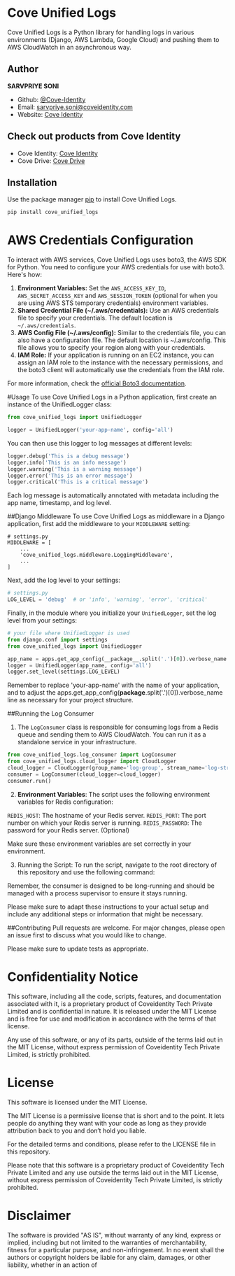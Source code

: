 
# Cove Unified Logs

Cove Unified Logs is a Python library for handling logs in various environments (Django, AWS Lambda, Google Cloud) and pushing them to AWS CloudWatch in an asynchronous way.

## Author

**SARVPRIYE SONI**

- Github: [@Cove-Identity](https://github.com/Cove-Identity/cove-unified-logs)
- Email: sarvpriye.soni@coveidentity.com
- Website: [Cove Identity](https://coveidentity.com)


## Check out products from Cove Identity
- Cove Identity: [Cove Identity](https://www.coveidentity.com/cove-identity-app)
- Cove Drive: [Cove Drive](https://drive.coveidentity.com)

## Installation

Use the package manager [pip](https://pip.pypa.io/en/stable/) to install Cove Unified Logs.

```bash
pip install cove_unified_logs
```


# AWS Credentials Configuration

To interact with AWS services, Cove Unified Logs uses boto3, the AWS SDK for Python. You need to configure your AWS credentials for use with boto3. Here's how:

1) **Environment Variables:** Set the `AWS_ACCESS_KEY_ID`, `AWS_SECRET_ACCESS_KEY` and `AWS_SESSION_TOKEN` (optional for when you are using AWS STS temporary credentials) environment variables.
2) **Shared Credential File (~/.aws/credentials):** Use an AWS credentials file to specify your credentials. The default location is `~/.aws/credentials`.
3) **AWS Config File (~/.aws/config):** Similar to the credentials file, you can also have a configuration file. The default location is ~/.aws/config. This file allows you to specify your region along with your credentials. 
4) **IAM Role:** If your application is running on an EC2 instance, you can assign an IAM role to the instance with the necessary permissions, and the boto3 client will automatically use the credentials from the IAM role.

For more information, check the [official Boto3 documentation](https://boto3.amazonaws.com/v1/documentation/api/latest/guide/quickstart.html#configuration).

#Usage
To use Cove Unified Logs in a Python application, first create an instance of the UnifiedLogger class:


```python
from cove_unified_logs import UnifiedLogger

logger = UnifiedLogger('your-app-name', config='all')
```
You can then use this logger to log messages at different levels:


```python
logger.debug('This is a debug message')
logger.info('This is an info message')
logger.warning('This is a warning message')
logger.error('This is an error message')
logger.critical('This is a critical message')
```    

Each log message is automatically annotated with metadata including the app name, timestamp, and log level.

##Django Middleware
To use Cove Unified Logs as middleware in a Django application, first add the middleware to your `MIDDLEWARE` setting:

```
# settings.py
MIDDLEWARE = [
    ...
    'cove_unified_logs.middleware.LoggingMiddleware',
    ...
]

```

Next, add the log level to your settings:

```python
# settings.py
LOG_LEVEL = 'debug'  # or 'info', 'warning', 'error', 'critical'
```
Finally, in the module where you initialize your `UnifiedLogger`, set the log level from your settings:

```python
# your file where UnifiedLogger is used
from django.conf import settings
from cove_unified_logs import UnifiedLogger

app_name = apps.get_app_config(__package__.split('.')[0]).verbose_name
logger = UnifiedLogger(app_name, config='all')
logger.set_level(settings.LOG_LEVEL)
```

Remember to replace 'your-app-name' with the name of your application, and to adjust the apps.get_app_config(__package__.split('.')[0]).verbose_name line as necessary for your project structure.


##Running the Log Consumer
1. The `LogConsumer` class is responsible for consuming logs from a Redis queue and sending them to AWS CloudWatch. You can run it as a standalone service in your infrastructure.

```python
from cove_unified_logs.log_consumer import LogConsumer
from cove_unified_logs.cloud_logger import CloudLogger
cloud_logger = CloudLogger(group_name='log-group', stream_name='log-stream', region_name='eu-west-1', flush_interval=10, batch_size=100)
consumer = LogConsumer(cloud_logger=cloud_logger)
consumer.run()

```

2. **Environment Variables**: The script uses the following environment variables for Redis configuration:

`REDIS_HOST`: The hostname of your Redis server.
`REDIS_PORT`: The port number on which your Redis server is running.
`REDIS_PASSWORD`: The password for your Redis server. (Optional)

Make sure these environment variables are set correctly in your environment.

3. Running the Script: To run the script, navigate to the root directory of this repository and use the following command:

Remember, the consumer is designed to be long-running and should be managed with a process supervisor to ensure it stays running.



Please make sure to adapt these instructions to your actual setup and include any additional steps or information that might be necessary.



##Contributing
Pull requests are welcome. For major changes, please open an issue first to discuss what you would like to change.

Please make sure to update tests as appropriate.

# Confidentiality Notice

This software, including all the code, scripts, features, and documentation associated with it, is a proprietary product of Coveidentity Tech Private Limited and is confidential in nature. It is released under the MIT License and is free for use and modification in accordance with the terms of that license.

Any use of this software, or any of its parts, outside of the terms laid out in the MIT License, without express permission of Coveidentity Tech Private Limited, is strictly prohibited.


# License

This software is licensed under the MIT License.

The MIT License is a permissive license that is short and to the point. It lets people do anything they want with your code as long as they provide attribution back to you and don’t hold you liable.

For the detailed terms and conditions, please refer to the LICENSE file in this repository.

Please note that this software is a proprietary product of Coveidentity Tech Private Limited and any use outside the terms laid out in the MIT License, without express permission of Coveidentity Tech Private Limited, is strictly prohibited.


# Disclaimer

The software is provided "AS IS", without warranty of any kind, express or implied, including but not limited to the warranties of merchantability, fitness for a particular purpose, and non-infringement. In no event shall the authors or copyright holders be liable for any claim, damages, or other liability, whether in an action of
